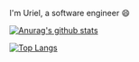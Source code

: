I'm Uriel, a software engineer 😄

[![Anurag's github stats](https://github-readme-stats.vercel.app/api?username=UrielCh&count_private=true&show_icons=true)](https://github.com/anuraghazra/github-readme-stats)

[![Top Langs](https://github-readme-stats.vercel.app/api/top-langs/?username=UrielCh&layout=compact&hide=html)](https://github.com/anuraghazra/github-readme-stats)
